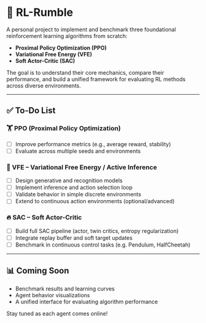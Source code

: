 # 🧠 RL-Rumble

A personal project to implement and benchmark three foundational reinforcement learning algorithms from scratch:

- **Proximal Policy Optimization (PPO)**
- **Variational Free Energy (VFE)**
- **Soft Actor-Critic (SAC)**

The goal is to understand their core mechanics, compare their performance, and build a unified framework for evaluating RL methods across diverse environments.

---

## ✅ To-Do List

### 🏋️ PPO (Proximal Policy Optimization)
- [ ] Improve performance metrics (e.g., average reward, stability)
- [ ] Evaluate across multiple seeds and environments

### 🧠 VFE – Variational Free Energy / Active Inference
- [ ] Design generative and recognition models
- [ ] Implement inference and action selection loop
- [ ] Validate behavior in simple discrete environments
- [ ] Extend to continuous action environments (optional/advanced)

### 🔥 SAC – Soft Actor-Critic
- [ ] Build full SAC pipeline (actor, twin critics, entropy regularization)
- [ ] Integrate replay buffer and soft target updates
- [ ] Benchmark in continuous control tasks (e.g. Pendulum, HalfCheetah)
---

## 📊 Coming Soon
- Benchmark results and learning curves
- Agent behavior visualizations
- A unified interface for evaluating algorithm performance

Stay tuned as each agent comes online!

